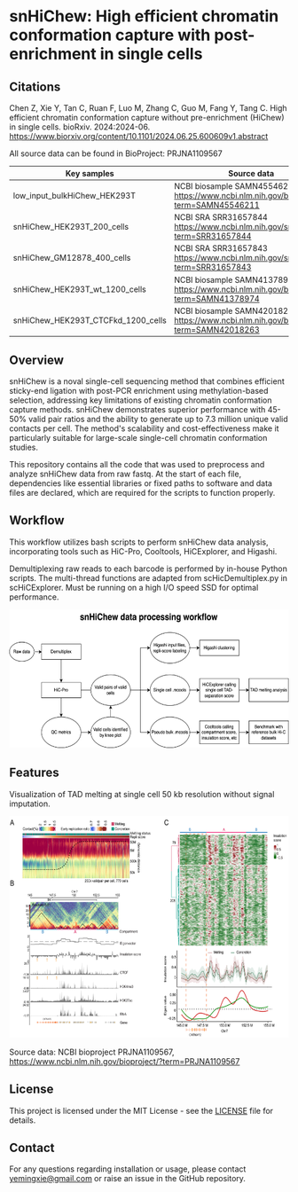 # snHiChew: High efficient chromatin conformation capture with post-enrichment in single cells

## Citations
Chen Z, Xie Y, Tan C, Ruan F, Luo M, Zhang C, Guo M, Fang Y, Tang C. High efficient chromatin conformation capture without pre-enrichment (HiChew) in single cells. bioRxiv. 2024:2024-06. https://www.biorxiv.org/content/10.1101/2024.06.25.600609v1.abstract

All source data can be found in BioProject: PRJNA1109567

| Key samples | Source data | Processed data | 
| ------------------------------------------------ | ------------------------------------------------ | ------------------------------------------------ |
| low_input_bulkHiChew_HEK293T | NCBI biosample SAMN45546211 https://www.ncbi.nlm.nih.gov/biosample/?term=SAMN45546211 | https://drive.google.com/drive/folders/1ep0s-VMBCR0po_w819astXyfCH7SoXje?usp=sharing |
| snHiChew_HEK293T_200_cells | NCBI SRA SRR31657844 https://www.ncbi.nlm.nih.gov/sra/?term=SRR31657844 | https://drive.google.com/drive/folders/1AO8DUoMXpcA5-fv7VxKbSw4E3CE306xR?usp=sharing |
| snHiChew_GM12878_400_cells | NCBI SRA SRR31657843 https://www.ncbi.nlm.nih.gov/sra/?term=SRR31657843 | https://drive.google.com/drive/folders/1JCeRVXQKgIOiJwU_wucWZZ9QQ4My5HZn?usp=drive_link |
| snHiChew_HEK293T_wt_1200_cells | NCBI biosample SAMN41378974 https://www.ncbi.nlm.nih.gov/biosample/?term=SAMN41378974 | https://drive.google.com/drive/folders/16J0pTgnh8IMSAIWTiFffMDWsh09O29fB?usp=sharing |
| snHiChew_HEK293T_CTCFkd_1200_cells | NCBI biosample SAMN42018263	https://www.ncbi.nlm.nih.gov/biosample/?term=SAMN42018263 | https://drive.google.com/drive/folders/1Me_xKag3Ddx8yy8_hhINf4RAJK3FjShb?usp=drive_link |

## Overview
snHiChew is a noval single-cell sequencing method that combines efficient sticky-end ligation with post-PCR enrichment using methylation-based selection, addressing key limitations of existing chromatin conformation capture methods. snHiChew demonstrates superior performance with 45-50% valid pair ratios and the ability to generate up to 7.3 million unique valid contacts per cell. The method's scalability and cost-effectiveness make it particularly suitable for large-scale single-cell chromatin conformation studies.

This repository contains all the code that was used to preprocess and analyze snHiChew data from raw fastq. At the start of each file, dependencies like essential libraries or fixed paths to software and data files are declared, which are required for the scripts to function properly.

## Workflow
This workflow utilizes bash scripts to perform snHiChew data analysis, incorporating tools such as HiC-Pro, Cooltools, HiCExplorer, and Higashi.

Demultiplexing raw reads to each barcode is performed by in-house Python scripts. The multi-thread functions are adapted from scHicDemultiplex.py in scHiCExplorer. Must be running on a high I/O speed SSD for optimal performance.

<img src="https://github.com/genometube/snHiChew/blob/main/img/snHiChew.png?raw=true" width="600" height="250">

## Features
Visualization of TAD melting at single cell 50 kb resolution without signal imputation.

<img src="https://github.com/genometube/snHiChew/blob/main/img/melting.png?raw=true" width="600" height="400">

Source data:
NCBI bioproject PRJNA1109567, https://www.ncbi.nlm.nih.gov/bioproject/?term=PRJNA1109567

## License
This project is licensed under the MIT License - see the [LICENSE](LICENSE) file for details.

## Contact
For any questions regarding installation or usage, please contact yemingxie@gmail.com or raise an issue in the GitHub repository.
